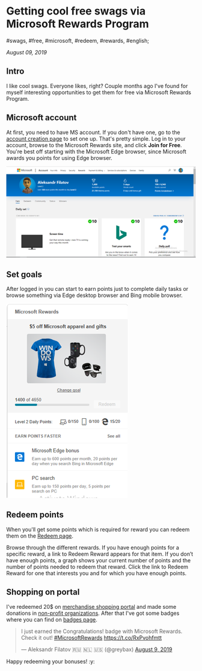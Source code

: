 # Getting cool free swags via Microsoft Rewards Program

#swags, #free, #microsoft, #redeem, #rewards, #english;

_August 09, 2019_

## Intro

I like cool swags. Everyone likes, right? Couple months ago I've found for myself interesting opportunities to get them for free via Microsoft Rewards Program.

## Microsoft account

At first, you need to have MS account. If you don't have one, go to the [account creation page](https://signup.live.com) to set one up. That's pretty simple. 
Log in to your account, browse to the Microsoft Rewards site, and click **Join for Free**. You're best off starting with the Microsoft Edge browser, since Microsoft awards you points for using Edge browser.

![My MS Rewards Account](/images/getting-cool-free-swags-via-microsoft-rewards-program/my_account.PNG)

## Set goals

After logged in you can start to earn points just to complete daily tasks
or browse something via Edge desktop browser and Bing mobile browser.

![Browse Points](/images/getting-cool-free-swags-via-microsoft-rewards-program/browse_points.PNG)

## Redeem points

When you'll get some points which is required for reward you can redeem them on the [Redeem page](https://rewards.microsoft.com/redeem).

Browse through the different rewards. If you have enough points for a specific reward, a link to Redeem Reward appears for that item. If you don’t have enough points, a graph shows your current number of points and the number of points needed to redeem that reward. Click the link to Redeem Reward for one that interests you and for which you have enough points.

## Shopping on portal

I've redeemed 20$ on [merchandise shopping portal](https://microsoftmerchandise.com/Shop/) and made some donations in [non-profit organizations](https://rewards.microsoft.com/redeem/donate). After that I've got some badges where you can find on [badges page](https://rewards.microsoft.com/welcome/).

<blockquote class="twitter-tweet"><p lang="en" dir="ltr">I just earned the Congratulations! badge with Microsoft Rewards. Check it out! <a href="https://twitter.com/hashtag/MicrosoftRewards?src=hash&amp;ref_src=twsrc%5Etfw">#MicrosoftRewards</a> <a href="https://t.co/RxPvohfmtt">https://t.co/RxPvohfmtt</a></p>&mdash; Aleksandr Filatov 🇷🇺 🇳🇱 🇺🇸 (@greybax) <a href="https://twitter.com/greybax/status/1159902275520720896?ref_src=twsrc%5Etfw">August 9, 2019</a></blockquote> <script async src="https://platform.twitter.com/widgets.js" charset="utf-8"></script>

Happy redeeming your bonuses! :y:
